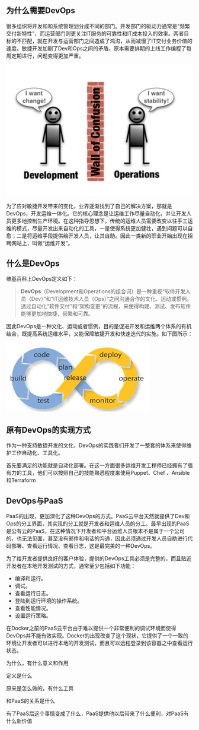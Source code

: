 ## 为什么需要DevOps

很多组织将开发和和系统管理划分成不同的部门。开发部门的驱动力通常是“频繁交付新特性”，而运营部门则更关注IT服务的可靠性和IT成本投入的效率。两者目标的不匹配，就在开发与运营部门之间造成了鸿沟，从而减慢了IT交付业务价值的速度。敏捷开发加剧了Dev和Ops之间的矛盾，原本需要排期的上线工作编程了每周定期进行，问题变得更加严重。

![](/assets/why_devops.jpg)

为了应对敏捷开发带来的变化，业界逐渐找到了自己的解决方案，那就是DevOps，开发运维一体化。它的核心理念是让运维工作尽量自动化，并让开发人员更多地控制生产环境。在这种指导思想下，传统的运维人员需要改变以往手工运维的模式，尽量开发出来自动化的工具，一是使得系统更加健壮，遇到问题可以自愈；二是将运维手段提供给开发人员，让其自助。因此一类新的职业开始出现在招聘网站上，叫做“运维开发”。

## 什么是DevOps

维基百科上DevOps定义如下：

> **DevOps**（Development和Operations的组合词）是一种重视“软件开发人员（Dev）”和“IT运维技术人员（Ops）”之间沟通合作的文化、运动或惯例。透过自动化“软件交付”和“架构变更”的流程，来使得构建、测试、发布软件能够更加地快捷、频繁和可靠。

因此DevOps是一种文化、运动或者惯例，目的是促进开发和运维两个体系的有机结合，既提高系统运维水平，又能保障敏捷开发和快速迭代的实施。如下图所示：

![](/assets/what_devops.jpg)

## 原有DevOps的实现方式

作为一种支持敏捷开发的文化，DevOps的实践者们开发了一整套的体系来使得维护工作自动化、工具化。

首先要满足的功能就是自动化部署。在这一方面很多运维开发工程师已经拥有了强有力的工具，他们可以按照自己的技能熟悉程度来使用Puppet、Chef 、Ansible和Terraform

## DevOps与PaaS

PaaS的出现，更加深化了这种DevOps的方式。PaaS云平台天然就提供了Dev和Ops的分工界面，其实现的分工就是开发者和运维人员的分工。最早出现的PaaS 是公有云的PaaS，在这种情况下开发者和平台运维人员根本不是属于一个公司的，也无法见面，甚至没有邮件和电话的沟通，因此必须通过开发人员自助进行代码部署、查看运行情况、查看日志，这是最完美的一种DevOps。

为了给开发者提供良好的客户体验，提供的DevOps工具必须是完整的，而且贴近开发者在本地开发测试的方式，通常至少包括如下功能：

* 编译和运行。
* 调试。
* 查看运行日志。
* 登陆到运行环境的操作系统。
* 查看性能情况。
* 设置运行策略。

在Docker之前的PaaS云平台由于难以提供一个非常便利的调试环境而使得DevOps并不能有效实现。Docker的出现改变了这个现状，它提供了一个一致的环境让开发者可以进行本地的开发测试，而且可以远程登录到该容器之中查看运行状态。

为什么，有什么意义和作用

定义是什么

原来是怎么做的，有什么工具

和PaaS的关系是什么

有了PaaS后这个事情变成了什么，PaaS提供他以后带来了什么便利，对PaaS有什么新价值

